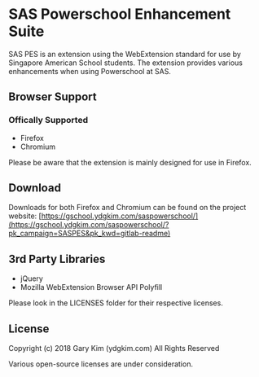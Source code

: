 # SAS Powerschool Enhancement Suite

SAS PES is an extension using the WebExtension standard for use by Singapore American School students. The extension provides various enhancements when using Powerschool at SAS.

## Browser Support

### Offically Supported

* Firefox
* Chromium

Please be aware that the extension is mainly designed for use in Firefox.

## Download

Downloads for both Firefox and Chromium can be found on the project website: [https://gschool.ydgkim.com/saspowerschool/](https://gschool.ydgkim.com/saspowerschool/?pk_campaign=SASPES&pk_kwd=gitlab-readme)

## 3rd Party Libraries

* jQuery
* Mozilla WebExtension Browser API Polyfill

Please look in the LICENSES folder for their respective licenses.

## License

Copyright (c) 2018 Gary Kim (ydgkim.com) All Rights Reserved

Various open-source licenses are under consideration.